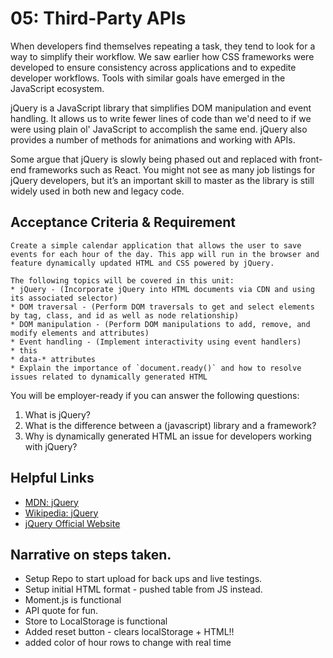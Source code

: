 # 05: Third-Party APIs

When developers find themselves repeating a task, they tend to look for a way to simplify their workflow. We saw earlier how CSS frameworks were developed to ensure consistency across applications and to expedite developer workflows. Tools with similar goals have emerged in the JavaScript ecosystem.

jQuery is a JavaScript library that simplifies DOM manipulation and event handling. It allows us to write fewer lines of code than we'd need to if we were using plain ol' JavaScript to accomplish the same end. jQuery also provides a number of methods for animations and working with APIs.

Some argue that jQuery is slowly being phased out and replaced with front-end frameworks such as React. You might not see as many job listings for jQuery developers, but it’s an important skill to master as the library is still widely used in both new and legacy code.

## Acceptance Criteria & Requirement

```
Create a simple calendar application that allows the user to save events for each hour of the day. This app will run in the browser and feature dynamically updated HTML and CSS powered by jQuery.

The following topics will be covered in this unit:
* jQuery - (Incorporate jQuery into HTML documents via CDN and using its associated selector)
* DOM traversal - (Perform DOM traversals to get and select elements by tag, class, and id as well as node relationship)
* DOM manipulation - (Perform DOM manipulations to add, remove, and modify elements and attributes)
* Event handling - (Implement interactivity using event handlers)
* this
* data-* attributes
* Explain the importance of `document.ready()` and how to resolve issues related to dynamically generated HTML
```

You will be employer-ready if you can answer the following questions:

1. What is jQuery?
2. What is the difference between a (javascript) library and a framework?
3. Why is dynamically generated HTML an issue for developers working with jQuery?

## Helpful Links

- [MDN: jQuery](https://developer.mozilla.org/en-US/docs/Glossary/jQuery)
- [Wikipedia: jQuery](https://en.wikipedia.org/wiki/JQuery)
- [jQuery Official Website](https://jquery.com/)

## Narrative on steps taken.

- Setup Repo to start upload for back ups and live testings.
- Setup initial HTML format - pushed table from JS instead.
- Moment.js is functional
- API quote for fun.
- Store to LocalStorage is functional
- Added reset button - clears localStorage + HTML!!
- added color of hour rows to change with real time
